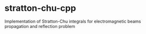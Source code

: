 # stratton-chu-cpp
Implementation of Stratton-Chu integrals for electromagnetic beams propagation and reflection problem
